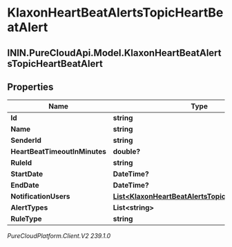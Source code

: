 # KlaxonHeartBeatAlertsTopicHeartBeatAlert

## ININ.PureCloudApi.Model.KlaxonHeartBeatAlertsTopicHeartBeatAlert

## Properties

|Name | Type | Description | Notes|
|------------ | ------------- | ------------- | -------------|
| **Id** | **string** |  | [optional] |
| **Name** | **string** |  | [optional] |
| **SenderId** | **string** |  | [optional] |
| **HeartBeatTimeoutInMinutes** | **double?** |  | [optional] |
| **RuleId** | **string** |  | [optional] |
| **StartDate** | **DateTime?** |  | [optional] |
| **EndDate** | **DateTime?** |  | [optional] |
| **NotificationUsers** | [**List&lt;KlaxonHeartBeatAlertsTopicNotificationUser&gt;**](KlaxonHeartBeatAlertsTopicNotificationUser) |  | [optional] |
| **AlertTypes** | **List&lt;string&gt;** |  | [optional] |
| **RuleType** | **string** |  | [optional] |



_PureCloudPlatform.Client.V2 239.1.0_
